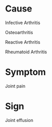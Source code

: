 
# Cause

Infective Arthritis

Osteoarthritis

Reactive Arthritis

Rheumatoid Arthritis

# Symptom

Joint pain

# Sign

Joint effusion
